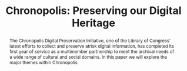 ---
abstract: The Chronopolis Digital Preservation Initiative, one of the Library of Congress'
  latest efforts to collect and preserve atrisk digital information, has completed
  its first year of service as a multimember partnership to meet the archival needs
  of a wide range of cultural and social domains. In this paper we will explore the
  major themes within Chronopolis.
creators:
- Minor, David
- Smorul, Michael
- Burek, Michael
- Sutton, Don
date: null
document_url: https://services.phaidra.univie.ac.at/api/object/o:293999/download
grand_parent: iPRES
institutions: []
keywords:
- san francisco
landing_page_url: https://phaidra.univie.ac.at/o:293999
language: eng
layout: publication
license: CC BY-SA 3.0 AT
notes_url: null
parent: iPRES 2009
publication_type: paper
size: 789038
slides_url: null
source_name: iPRES
title: 'Chronopolis: Preserving our Digital Heritage'
year: 2009
---